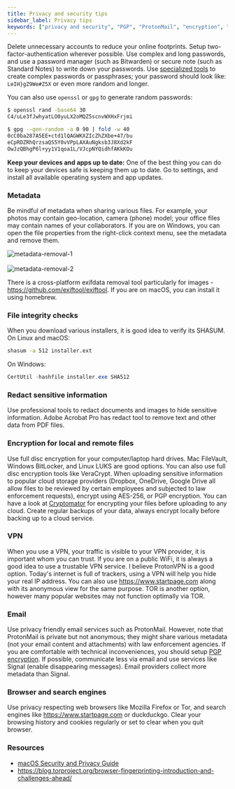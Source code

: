 ```yaml
---
title: Privacy and security tips
sidebar_label: Privacy tips
keywords: ["privacy and security", "PGP", "ProtonMail", "encryption", "metadata", "VPN"]
---
```


Delete unnecessary accounts to reduce your online footprints. Setup
two-factor-authentication wherever possible. Use complex and long passwords, and
use a password manager (such as Bitwarden) or secure note (such as Standard
Notes) to write down your passwords. Use [specialized tools](
https://bitwarden.com/password-generator/) to create complex passwords or
passphrases; your password should look like: `LeIH}gZ9We#Z5X` or even more
random and longer.

You can also use `openssl` or `gpg` to generate random passwords:
```bash
$ openssl rand -base64 30
C4/uLe3fJwhyatLO0yuLX2oMQZ5scnvWXHxFrjmi
```

```bash
$ gpg --gen-random -a 0 90 | fold -w 40
0cC0ba287A5EE+ctd1lQAGWKXZIcZhZXbe+47/bu
eCpRDZRhQrzsaQS5Y0vVPpLAXAuNgksb3J8Xd2kF
OwJzQBhgP6l+yy1V1qoa1L/VJcpNYQidhfAKkKOu
```

**Keep your devices and apps up to date:** One of the best thing you can do to
keep your devices safe is keeping them up to date. Go to settings, and install
all available operating system and app updates.

### Metadata

Be mindful of metadata when sharing various files. For example, your photos may
contain geo-location, camera (phone) model; your office files may contain names
of your collaborators. If you are on Windows, you can open the file properties
from the right-click context menu, see the metadata and remove them.

<div>
<picture>
  <source type="image/webp" srcSet={require("/img/metadata-removal-1.webp").default} />
  <img src={require("/img/metadata-removal-1.png").default} alt="metadata-removal-1" />
</picture>
</div>
<br />

<div>
<picture>
  <source type="image/webp" srcSet={require("/img/metadata-removal-2.webp").default} />
  <img src={require("/img/metadata-removal-2.png").default} alt="metadata-removal-2" />
</picture>
</div>

There is a cross-platform exifdata removal tool particularly for images -
https://github.com/exiftool/exiftool. If you are on macOS, you can install it
using homebrew.


### File integrity checks

When you download various installers, it is good idea to verify its SHASUM. On
Linux and macOS:
```bash
shasum -a 512 installer.ext
```

On Windows:
```powershell
CertUtil -hashfile installer.exe SHA512
```


### Redact sensitive information

Use professional tools to redact documents and images to hide sensitive
information. Adobe Acrobat Pro has redact tool to remove text and other data
from PDF files.


### Encryption for local and remote files

Use full disc encryption for your computer/laptop hard drives. Mac FileVault,
Windows BitLocker, and Linux LUKS are good options. You can also use full disc
encryption tools like VeraCrypt. When uploading sensitive information to popular
cloud storage providers (Dropbox, OneDrive, Google Drive all allow files to be
reviewed by certain employees and subjected to law enforcement requests),
encrypt using AES-256, or PGP encryption. You can have a look at [Cryptomator](
https://cryptomator.org) for encrypting your files before uploading to any
cloud. Create regular backups of your data, always encrypt locally before
backing up to a cloud service.


### VPN

When you use a VPN, your traffic is visible to your VPN provider, it is
important whom you can trust. If you are on a public WiFi, it is always a good
idea to use a trustable VPN service. I believe ProtonVPN is a good option.
Today's internet is full of trackers, using a VPN will help you hide your real
IP address. You can also use https://www.startpage.com along with its
anonymous view for the same purpose. TOR is another option, however many popular
websites may not function optimally via TOR.


### Email

Use privacy friendly email services such as ProtonMail. However, note that
ProtonMail is private but not anonymous; they might share various metadata (not
your email content and attachments) with law enforcement agencies. If you are
comfortable with technical inconveniences, you should setup [PGP encryption](
https://emailselfdefense.fsf.org/). If possible, communicate less via email and
use services like Signal (enable disappearing messages). Email providers collect
more metadata than Signal.


### Browser and search engines

Use privacy respecting web browsers like Mozilla Firefox or Tor, and search
engines like https://www.startpage.com or duckduckgo. Clear your browsing
history and cookies regularly or set to clear when you quit browser.


### Resources

- [macOS Security and Privacy Guide](https://github.com/drduh/macOS-Security-and-Privacy-Guide)
- https://blog.torproject.org/browser-fingerprinting-introduction-and-challenges-ahead/
